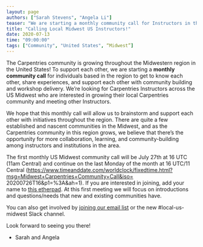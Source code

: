 ```yaml
---
layout: page
authors: ["Sarah Stevens", "Angela Li"]
teaser: "We are starting a monthly community call for Instructors in the midwest US."
title: "Calling Local Midwest US Instructors!"
date: 2020-07-13
time: "09:00:00"
tags: ["Community", "United States", “Midwest”]
---
```


The Carpentries community is growing throughout the Midwestern region in the United States! To
support each other, we are starting a **monthly community call** for individuals based in the region
to get to know each other, share experiences, and support each other with community building and
workshop delivery. We’re looking for Carpentries Instructors across the US Midwest who are
interested in growing their local Carpentries community and meeting other Instructors.

We hope that this monthly call will allow us to brainstorm and support each other with initiatives
throughout the region. There are quite a few established and nascent communities in the Midwest, and
as the Carpentries community in this region grows, we believe that there’s the opportunity for more
collaboration, learning, and community-building among instructors and institutions in the area.

The first monthly US Midwest community call will be July 27th at 16 UTC (11am Central) and continue
on the last Monday of the month at 16 UTC/11 Central
(https://www.timeanddate.com/worldclock/fixedtime.html?msg=Midwest+Carpentries+Community+Call&iso=
20200726T16&p1=%3A&ah=1). If you are interested in joining, add your name to [this
etherpad](https://pad.carpentries.org/local-us-midwest).  At this first meeting we will focus on
introductions and questions/needs that new and existing communities have.

You can also get involved by [joining our email
list](https://carpentries.topicbox.com/groups/local-us-midwest) or the new #local-us-midwest Slack
channel.

Look forward to seeing you there! 
- Sarah and Angela

